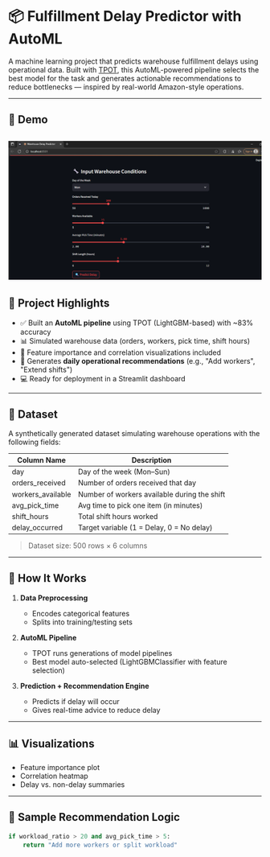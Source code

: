 

# 📦 Fulfillment Delay Predictor with AutoML

A machine learning project that predicts warehouse fulfillment delays using operational data. Built with [TPOT](https://epistasislab.github.io/tpot/), this AutoML-powered pipeline selects the best model for the task and generates actionable recommendations to reduce bottlenecks — inspired by real-world Amazon-style operations.

---

## 🚀 Demo

![image](https://github.com/athiraa12/automl-fulfillment-delay-predictor/blob/main/demo/Screenshot%202025-07-23%20013450.png?raw=true)
---

## 🧠 Project Highlights

- ✅ Built an **AutoML pipeline** using TPOT (LightGBM-based) with ~83% accuracy
- 📊 Simulated warehouse data (orders, workers, pick time, shift hours)
- 🧮 Feature importance and correlation visualizations included
- 🤖 Generates **daily operational recommendations** (e.g., "Add workers", "Extend shifts")
- 💻 Ready for deployment in a Streamlit dashboard

---

## 📁 Dataset

A synthetically generated dataset simulating warehouse operations with the following fields:

| Column Name        | Description                                       |
|--------------------|---------------------------------------------------|
| day                | Day of the week (Mon–Sun)                         |
| orders_received    | Number of orders received that day                |
| workers_available  | Number of workers available during the shift      |
| avg_pick_time      | Avg time to pick one item (in minutes)            |
| shift_hours        | Total shift hours worked                          |
| delay_occurred     | Target variable (1 = Delay, 0 = No delay)         |

> Dataset size: 500 rows × 6 columns

---

## 🧪 How It Works

1. **Data Preprocessing**  
   - Encodes categorical features  
   - Splits into training/testing sets  
   
2. **AutoML Pipeline**  
   - TPOT runs generations of model pipelines  
   - Best model auto-selected (LightGBMClassifier with feature selection)  
   
3. **Prediction + Recommendation Engine**  
   - Predicts if delay will occur  
   - Gives real-time advice to reduce delay

---

## 📊 Visualizations

- Feature importance plot
- Correlation heatmap
- Delay vs. non-delay summaries

---

## 🧠 Sample Recommendation Logic

```python
if workload_ratio > 20 and avg_pick_time > 5:
    return "Add more workers or split workload"
